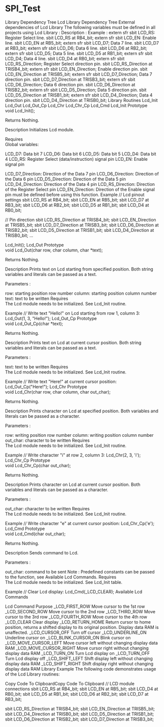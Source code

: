 # SPI_Test


Library Dependency Tree
Lcd Library Dependency Tree
External dependencies of Lcd Library
The following variables must be defined in all projects using Lcd Library :	Description :	Example :
extern sfr sbit LCD_RS:	Register Select line.	sbit LCD_RS at RB4_bit;
extern sfr sbit LCD_EN:	Enable line.	sbit LCD_EN at RB5_bit;
extern sfr sbit LCD_D7;	Data 7 line.	sbit LCD_D7 at RB3_bit;
extern sfr sbit LCD_D6;	Data 6 line.	sbit LCD_D6 at RB2_bit;
extern sfr sbit LCD_D5;	Data 5 line.	sbit LCD_D5 at RB1_bit;
extern sfr sbit LCD_D4;	Data 4 line.	sbit LCD_D4 at RB0_bit;
extern sfr sbit LCD_RS_Direction;	Register Select direction pin.	sbit LCD_RS_Direction at TRISB4_bit;
extern sfr sbit LCD_EN_Direction;	Enable direction pin.	sbit LCD_EN_Direction at TRISB5_bit;
extern sfr sbit LCD_D7_Direction;	Data 7 direction pin.	sbit LCD_D7_Direction at TRISB3_bit;
extern sfr sbit LCD_D6_Direction;	Data 6 direction pin.	sbit LCD_D6_Direction at TRISB2_bit;
extern sfr sbit LCD_D5_Direction;	Data 5 direction pin.	sbit LCD_D5_Direction at TRISB1_bit;
extern sfr sbit LCD_D4_Direction;	Data 4 direction pin.	sbit LCD_D4_Direction at TRISB0_bit;
Library Routines
Lcd_Init
Lcd_Out
Lcd_Out_Cp
Lcd_Chr
Lcd_Chr_Cp
Lcd_Cmd
Lcd_Init
Prototype	
void Lcd_Init();

Returns	
Nothing.

Description	
Initializes Lcd module.

Requires	
Global variables:

LCD_D7: Data bit 7
LCD_D6: Data bit 6
LCD_D5: Data bit 5
LCD_D4: Data bit 4
LCD_RS: Register Select (data/instruction) signal pin
LCD_EN: Enable signal pin

LCD_D7_Direction: Direction of the Data 7 pin
LCD_D6_Direction: Direction of the Data 6 pin
LCD_D5_Direction: Direction of the Data 5 pin
LCD_D4_Direction: Direction of the Data 4 pin
LCD_RS_Direction: Direction of the Register Select pin
LCD_EN_Direction: Direction of the Enable signal pin
must be defined before using this function.
Example	
// Lcd pinout settings
sbit LCD_RS at RB4_bit;
sbit LCD_EN at RB5_bit;
sbit LCD_D7 at RB3_bit;
sbit LCD_D6 at RB2_bit;
sbit LCD_D5 at RB1_bit;
sbit LCD_D4 at RB0_bit;

// Pin direction
sbit LCD_RS_Direction at TRISB4_bit;
sbit LCD_EN_Direction at TRISB5_bit;
sbit LCD_D7_Direction at TRISB3_bit;
sbit LCD_D6_Direction at TRISB2_bit;
sbit LCD_D5_Direction at TRISB1_bit;
sbit LCD_D4_Direction at TRISB0_bit;
...

Lcd_Init();
Lcd_Out
Prototype	
void Lcd_Out(char row, char column, char *text);

Returns	
Nothing.

Description	
Prints text on Lcd starting from specified position. Both string variables and literals can be passed as a text.

Parameters :

row: starting position row number
column: starting position column number
text: text to be written
Requires	
The Lcd module needs to be initialized. See Lcd_Init routine.

Example	
// Write text "Hello!" on Lcd starting from row 1, column 3:
Lcd_Out(1, 3, "Hello!");
Lcd_Out_Cp
Prototype	
void Lcd_Out_Cp(char *text);

Returns	
Nothing.

Description	
Prints text on Lcd at current cursor position. Both string variables and literals can be passed as a text.

Parameters :

text: text to be written
Requires	
The Lcd module needs to be initialized. See Lcd_Init routine.

Example	
// Write text "Here!" at current cursor position:
Lcd_Out_Cp("Here!");
Lcd_Chr
Prototype	
void Lcd_Chr(char row, char column, char out_char);

Returns	
Nothing.

Description	
Prints character on Lcd at specified position. Both variables and literals can be passed as a character.

Parameters :

row: writing position row number
column: writing position column number
out_char: character to be written
Requires	
The Lcd module needs to be initialized. See Lcd_Init routine.

Example	
// Write character "i" at row 2, column 3:
Lcd_Chr(2, 3, 'i');
Lcd_Chr_Cp
Prototype	
void Lcd_Chr_Cp(char out_char);

Returns	
Nothing.

Description	
Prints character on Lcd at current cursor position. Both variables and literals can be passed as a character.

Parameters :

out_char: character to be written
Requires	
The Lcd module needs to be initialized. See Lcd_Init routine.

Example	
// Write character "e" at current cursor position:
Lcd_Chr_Cp('e');
Lcd_Cmd
Prototype	
void Lcd_Cmd(char out_char);

Returns	
Nothing.

Description	
Sends command to Lcd.

Parameters :

out_char: command to be sent
  Note : Predefined constants can be passed to the function, see Available Lcd Commands.
Requires	
The Lcd module needs to be initialized. See Lcd_Init table.

Example	
// Clear Lcd display:
Lcd_Cmd(_LCD_CLEAR);
Available Lcd Commands

Lcd Command	Purpose
_LCD_FIRST_ROW	Move cursor to the 1st row
_LCD_SECOND_ROW	Move cursor to the 2nd row
_LCD_THIRD_ROW	Move cursor to the 3rd row
_LCD_FOURTH_ROW	Move cursor to the 4th row
_LCD_CLEAR	Clear display
_LCD_RETURN_HOME	Return cursor to home position, returns a shifted display to its original position. Display data RAM is unaffected.
_LCD_CURSOR_OFF	Turn off cursor
_LCD_UNDERLINE_ON	Underline cursor on
_LCD_BLINK_CURSOR_ON	Blink cursor on
_LCD_MOVE_CURSOR_LEFT	Move cursor left without changing display data RAM
_LCD_MOVE_CURSOR_RIGHT	Move cursor right without changing display data RAM
_LCD_TURN_ON	Turn Lcd display on
_LCD_TURN_OFF	Turn Lcd display off
_LCD_SHIFT_LEFT	Shift display left without changing display data RAM
_LCD_SHIFT_RIGHT	Shift display right without changing display data RAM
Library Example
The following code demonstrates usage of the Lcd Library routines:

Copy Code To ClipboardCopy Code To Clipboard
// LCD module connections
sbit LCD_RS at RB4_bit;
sbit LCD_EN at RB5_bit;
sbit LCD_D4 at RB0_bit;
sbit LCD_D5 at RB1_bit;
sbit LCD_D6 at RB2_bit;
sbit LCD_D7 at RB3_bit;

sbit LCD_RS_Direction at TRISB4_bit;
sbit LCD_EN_Direction at TRISB5_bit;
sbit LCD_D4_Direction at TRISB0_bit;
sbit LCD_D5_Direction at TRISB1_bit;
sbit LCD_D6_Direction at TRISB2_bit;
sbit LCD_D7_Direction at TRISB3_bit;
